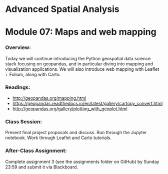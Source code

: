 # Advanced Spatial Analysis
# Module 07: Maps and web mapping

### Overview:

Today we will continue introducing the Python geospatial data science stack focusing on geopandas, and in particular diving into mapping and visualization applications. We will also introduce web mapping with Leaflet + Folium, along with Carto.

### Readings:

  - http://geopandas.org/mapping.html
  - https://geopandas.readthedocs.io/en/latest/gallery/cartopy_convert.html
  - http://geopandas.org/gallery/plotting_with_geoplot.html

### Class Session:

Present final project proposals and discuss. Run through the Jupyter notebook. Work through Leaflet and Carto tutorials.

### After-Class Assignment:

Complete assignment 3 (see the assignments folder on GitHub) by Sunday 23:59 and submit it via Blackboard.
